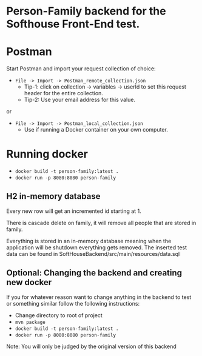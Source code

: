# Person-Family backend for the Softhouse Front-End test.

# Postman
Start Postman and import your request collection of choice:

* `File -> Import -> Postman_remote_collection.json`  
   * Tip-1: click on collection -> variables -> userId to set this request header for the entire collection.  
   * Tip-2: Use your email address for this value.  
  
or  
  
* `File -> Import -> Postman_local_collection.json`  
   * Use if running a Docker container on your own computer.  

# Running docker

* `docker build -t person-family:latest .`
* `docker run -p 8080:8080 person-family`

## H2 in-memory database

Every new row will get an incremented id starting at 1.

There is cascade delete on family, it will remove all people that are stored in family.

Everything is stored in an in-memory database meaning when the application will be shutdown everything gets removed.
The inserted test data can be found in SoftHouseBackend/src/main/resources/data.sql

## Optional: Changing the backend and creating new docker

If you for whatever reason want to change anything in the backend to test or something similar follow the following instructions:

* Change directory to root of project
* `mvn package`
* `docker build -t person-family:latest .`
* `docker run -p 8080:8080 person-family`

Note: You will only be judged by the original version of this backend
